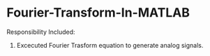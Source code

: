 # Fourier-Transform-In-MATLAB
Responsibility Included:
1) Excecuted Fourier Trasform equation to generate analog signals.
